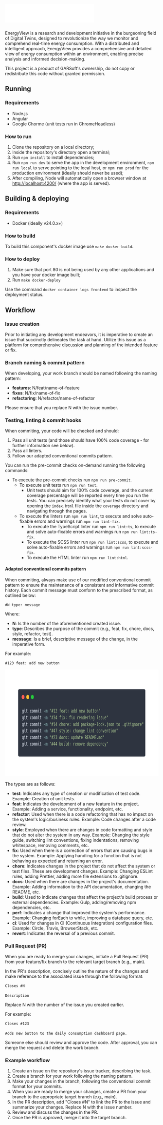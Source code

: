 <h1>
  <img src="./images/logo.png" height="60">
</h1>

<p>EnergyView is a research and development initiative in the burgeoning field of Digital Twins, designed to revolutionize the way we monitor and comprehend real-time energy consumption. With a distributed and intelligent approach, EnergyView provides a comprehensive and detailed view of energy consumption within an environment, enabling precise analysis and informed decision-making.</p>

<p>This project is a product of GARSoft's ownership, do not copy or redistribute this code without granted permission.</p>

## Running

### Requirements

- Node.js
- Angular
- Google Chorme (unit tests run in ChromeHeadless)

### How to run

1. Clone the repository on a local directory;
2. Inside the repository's directory open a terminal;
3. Run `npm install` to install dependencies;
4. Run `npm run dev` to serve the app in the development environment, `npm run local` to serve pointing to the local host, or `npm run prod` for the production environment (ideally should never be used);
5. After compiling, Node will automatically open a browser window at [http://localhost:4200/](http://localhost:4200/) (where the app is served).

## Building & deploying

### Requirements

- Docker (ideally v24.0.x+)

### How to build

To build this component's docker image use `make docker-build`.

### How to deploy

1. Make sure that port 80 is not being used by any other applications and you have your docker image built;
2. Run `make docker-deploy`

Use the command `docker container logs frontend` to inspect the deployment status.

## Workflow

### Issue creation

Prior to initiating any development endeavors, it is imperative to create an issue that succinctly delineates the task at hand. Utilize this issue as a platform for comprehensive discussion and planning of the intended feature or fix.

### Branch naming & commit pattern

When developing, your work branch should be named following the naming pattern:

* **features**: N/feat/name-of-feature
* **fixes**: N/fix/name-of-fix
* **refactoring**: N/refactor/name-of-refactor

Please ensure that you replace N with the issue number.

### Testing, linting & commit hooks

When commiting, your code will be checked and should:
1. Pass all unit tests (and those should have 100% code coverage - for further information see below).
2. Pass all linters.
3. Follow our adapted conventional commits pattern.

You can run the pre-commit checks on-demand running the following commands:
* To execute the pre-commit checks run `npm run pre-commit`.
  * To execute unit tests run `npm run test`.
    * Unit tests should aim for 100% code coverage, and the current coverage percentage will be reported every time you run the tests. You can precisely identify what your tests do not cover by opening the `index.html` file inside the `coverage` directory and navigating through the pages.
  * To execute the linters run `npm run lint`, to execute and solve auto-fixable errors and warnings run `npm run lint-fix`.
    * To execute the TypeScript linter run `npm run lint:ts`, to execute and solve auto-fixable errors and warnings  run `npm run lint:ts-fix`.
    * To execute the SCSS linter run `npm run lint:scss`, to execute and solve auto-fixable errors and warnings  run `npm run lint:scss-fix`.
    * To execute the HTML linter run `npm run lint:html`.

#### Adapted conventional commits pattern

When commiting, always make use of our modified conventional commit pattern to ensure the maintenance of a consistent and informative commit history. Each commit message must conform to the prescribed format, as outlined below:

```
#N type: message
```

Where:

* **N**: Is the number of the aforementioned created issue.
* **type**: Describes the purpose of the commit (e.g., feat, fix, chore, docs, style, refactor, test).
* **message**: Is a brief, descriptive message of the change, in the imperative form.

For example:

```
#123 feat: add new button
```
<p align="center">
  <img src="./images/commits.png" height="350">
</p>

The types are as follows:

* **test**: Indicates any type of creation or modification of test code. Example: Creation of unit tests.
* **feat**: Indicates the development of a new feature in the project. Example: Adding a service, functionality, endpoint, etc.
* **refactor**: Used when there is a code refactoring that has no impact on the system's logic/business rules. Example: Code changes after a code review.
* **style**: Employed when there are changes in code formatting and style that do not alter the system in any way. Example: Changing the style guide, switching lint conventions, fixing indentations, removing whitespace, removing comments, etc.
* **fix**: Used when there is a correction of errors that are causing bugs in the system. Example: Applying handling for a function that is not behaving as expected and returning an error.
* **chore**: Indicates changes in the project that do not affect the system or test files. These are development changes. Example: Changing ESLint rules, adding Prettier, adding more file extensions to .gitignore.
* **docs**: Used when there are changes in the project's documentation. Example: Adding information to the API documentation, changing the README, etc.
* **build**: Used to indicate changes that affect the project's build process or external dependencies. Example: Gulp, adding/removing npm dependencies, etc.
* **perf**: Indicates a change that improved the system's performance. Example: Changing forEach to while, improving a database query, etc.
* **ci**: Used for changes in CI (Continuous Integration) configuration files. Example: Circle, Travis, BrowserStack, etc.
* **revert**: Indicates the reversal of a previous commit.

### Pull Request (PR)

When you are ready to merge your changes, initiate a Pull Request (PR) from your feature/fix branch to the relevant target branch (e.g., main).

In the PR's description, concisely outline the nature of the changes and make reference to the associated issue through the following format:

```
Closes #N

Description
```

Replace N with the number of the issue you created earlier.

For example:

```
Closes #123

Adds new button to the daily consumption dashboard page.
```

Someone else should review and approve the code. After approval, you can merge the request and delete the work branch.

### Example workflow

1. Create an issue on the repository's issue tracker, describing the task.
2. Create a branch for your work following the naming pattern.
3. Make your changes in the branch, following the conventional commit format for your commits.
4. When you are ready to merge your changes, create a PR from your branch to the appropriate target branch (e.g., main).
4. In the PR description, add "Closes #N" to link the PR to the issue and summarize your changes. Replace N with the issue number.
5. Review and discuss the changes in the PR.
6. Once the PR is approved, merge it into the target branch.
